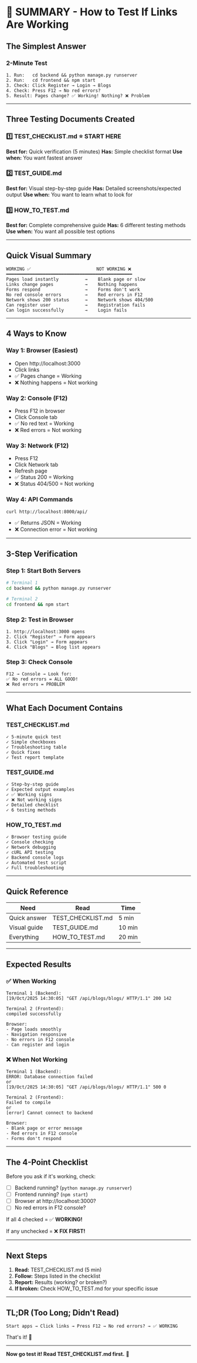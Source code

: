 # 🎯 SUMMARY - How to Test If Links Are Working

## The Simplest Answer

### 2-Minute Test
```
1. Run:   cd backend && python manage.py runserver
2. Run:   cd frontend && npm start
3. Check: Click Register → Login → Blogs
4. Check: Press F12 → No red errors?
5. Result: Pages change? ✅ Working! Nothing? ❌ Problem
```

---

## Three Testing Documents Created

### 1️⃣ **TEST_CHECKLIST.md** ⭐ START HERE
**Best for:** Quick verification (5 minutes)
**Has:** Simple checklist format
**Use when:** You want fastest answer

### 2️⃣ **TEST_GUIDE.md**  
**Best for:** Visual step-by-step guide
**Has:** Detailed screenshots/expected output
**Use when:** You want to learn what to look for

### 3️⃣ **HOW_TO_TEST.md**
**Best for:** Complete comprehensive guide
**Has:** 6 different testing methods
**Use when:** You want all possible test options

---

## Quick Visual Summary

```
WORKING ✅                         NOT WORKING ❌
━━━━━━━━━━━━━━━━━━━━━━━━━━━━━━━━━━━━━━━━━━━━━━━━
Pages load instantly          →    Blank page or slow
Links change pages            →    Nothing happens
Forms respond                 →    Forms don't work
No red console errors         →    Red errors in F12
Network shows 200 status      →    Network shows 404/500
Can register user             →    Registration fails
Can login successfully        →    Login fails
```

---

## 4 Ways to Know

### Way 1: Browser (Easiest)
- Open http://localhost:3000
- Click links
- ✅ Pages change = Working
- ❌ Nothing happens = Not working

### Way 2: Console (F12)
- Press F12 in browser
- Click Console tab
- ✅ No red text = Working
- ❌ Red errors = Not working

### Way 3: Network (F12)
- Press F12
- Click Network tab
- Refresh page
- ✅ Status 200 = Working
- ❌ Status 404/500 = Not working

### Way 4: API Commands
```bash
curl http://localhost:8000/api/
```
- ✅ Returns JSON = Working
- ❌ Connection error = Not working

---

## 3-Step Verification

### Step 1: Start Both Servers
```bash
# Terminal 1
cd backend && python manage.py runserver

# Terminal 2  
cd frontend && npm start
```

### Step 2: Test in Browser
```
1. http://localhost:3000 opens
2. Click "Register" → Form appears
3. Click "Login" → Form appears
4. Click "Blogs" → Blog list appears
```

### Step 3: Check Console
```
F12 → Console → Look for:
✅ No red errors = ALL GOOD!
❌ Red errors = PROBLEM
```

---

## What Each Document Contains

### TEST_CHECKLIST.md
```
✓ 5-minute quick test
✓ Simple checkboxes
✓ Troubleshooting table
✓ Quick fixes
✓ Test report template
```

### TEST_GUIDE.md
```
✓ Step-by-step guide
✓ Expected output examples
✓ ✅ Working signs
✓ ❌ Not working signs
✓ Detailed checklist
✓ 6 testing methods
```

### HOW_TO_TEST.md
```
✓ Browser testing guide
✓ Console checking
✓ Network debugging
✓ cURL API testing
✓ Backend console logs
✓ Automated test script
✓ Full troubleshooting
```

---

## Quick Reference

| Need | Read | Time |
|------|------|------|
| Quick answer | TEST_CHECKLIST.md | 5 min |
| Visual guide | TEST_GUIDE.md | 10 min |
| Everything | HOW_TO_TEST.md | 20 min |

---

## Expected Results

### ✅ When Working
```
Terminal 1 (Backend):
[19/Oct/2025 14:30:05] "GET /api/blogs/blogs/ HTTP/1.1" 200 142

Terminal 2 (Frontend):
compiled successfully

Browser:
- Page loads smoothly
- Navigation responsive
- No errors in F12 console
- Can register and login
```

### ❌ When Not Working
```
Terminal 1 (Backend):
ERROR: Database connection failed
or
[19/Oct/2025 14:30:05] "GET /api/blogs/blogs/ HTTP/1.1" 500 0

Terminal 2 (Frontend):
Failed to compile
or
[error] Cannot connect to backend

Browser:
- Blank page or error message
- Red errors in F12 console
- Forms don't respond
```

---

## The 4-Point Checklist

Before you ask if it's working, check:

- [ ] Backend running? (`python manage.py runserver`)
- [ ] Frontend running? (`npm start`)
- [ ] Browser at http://localhost:3000?
- [ ] No red errors in F12 console?

If all 4 checked = ✅ **WORKING!**

If any unchecked = ❌ **FIX FIRST!**

---

## Next Steps

1. **Read:** TEST_CHECKLIST.md (5 min)
2. **Follow:** Steps listed in the checklist
3. **Report:** Results (working? or broken?)
4. **If broken:** Check HOW_TO_TEST.md for your specific issue

---

## TL;DR (Too Long; Didn't Read)

```
Start apps → Click links → Press F12 → No red errors? → ✅ WORKING
```

That's it! 🎉

---

**Now go test it! Read TEST_CHECKLIST.md first.** 🚀
